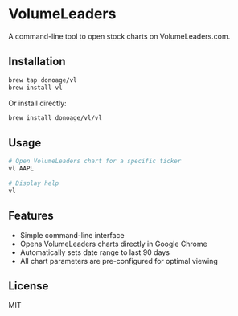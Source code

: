 # VolumeLeaders

A command-line tool to open stock charts on VolumeLeaders.com.

## Installation

```bash
brew tap donoage/vl
brew install vl
```

Or install directly:

```bash
brew install donoage/vl/vl
```

## Usage

```bash
# Open VolumeLeaders chart for a specific ticker
vl AAPL

# Display help
vl
```

## Features

- Simple command-line interface
- Opens VolumeLeaders charts directly in Google Chrome
- Automatically sets date range to last 90 days
- All chart parameters are pre-configured for optimal viewing

## License

MIT 